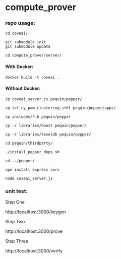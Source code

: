 compute_prover
==============

### repo usage:
```
cd coveai/

git submodule init
git submodule update

cd compute_prover/server/
```

#### With Docker:
```
docker build -t coveai .
```

#### Without Docker:
```
cp coveai_server.js pequin/pepper/

cp icf_cy_pam_clustering.sfdl pequin/pepper/apps/

cp includes/*.h pequin/pepper

cp -r libraries/boost pequin/pepper/

cp -r libraries/leveldb pequin/pepper/

cd pequin/thirdparty/

./install_pepper_deps.sh

cd ../pepper/

npm install express cors

node coveai_server.js
```

### unit test:

Step One

http://localhost:3000/keygen

Step Two

http://localhost:3000/prove

Step Three

http://localhost:3000/verify
